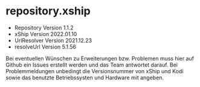 # repository.xship

- Repository  Version 1.1.2
- xShip       Version 2022.01.10
- UrlResolver Version 2021.12.23
- resolveUrl  Version 5.1.56

Bei eventuellen Wünschen zu Erweiterungen bzw. Problemen muss hier auf Github ein Issues erstellt werden und das Team antwortet darauf. Bei Problemmeldungen unbedingt die Versionsnummer von xShip und Kodi sowie das benutzte Betriebssysten und Hardware mit angeben.
